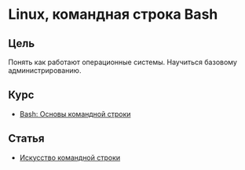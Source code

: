 # Linux, командная строка Bash

## Цель
Понять как работают операционные системы. Научиться базовому администрированию.

## Курс
- [Bash: Основы командной строки](https://ru.hexlet.io/courses/bash)

## Статья
- [Искусство командной строки](https://github.com/jlevy/the-art-of-command-line/blob/master/README-ru.md)
